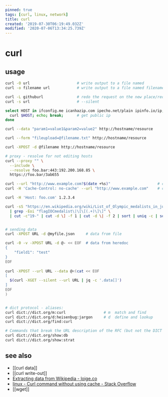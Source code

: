 ```yaml
---
pinned: true
tags: [curl, linux, network]
title: curl
created: '2019-07-30T06:19:49.032Z'
modified: '2020-07-06T13:34:25.739Z'
---
```


# curl

## usage
```sh
curl -O url                     # write output to a file named
curl -o filename url            # write output to a file named filename

curl -L githuburl               # redo the request on the new place/redirect
curl -s url	                    # --silent

select HOST in ifconfig.me icanhazip.com ipecho.net/plain ipinfo.io/ip; do
  curl $HOST; echo; break;      # get public ip
done

curl --data "param1=value1&param2=value2" http://hostname/resource

curl --form "fileupload=@filename.txt" http://hostname/resource

curl -XPOST -d @filename http://hostname/resource

# proxy - resolve for not editing hosts
curl --proxy "" \
  --include \
  --resolve foo.bar:443:192.200.168.85 \
  https://foo.bar/3ab655

curl --url "http://www.example.com?$(date +%s)"                     # cache breaker
curl -H 'Cache-Control: no-cache' --url "http://www.example.com"    # cache

curl -H 'Host: foo.com' 1.2.3.4

curl -sS "https://en.wikipedia.org/wiki/List_of_Olympic_medalists_in_judo?action=raw" \
  | grep -Eoi "flagIOCmedalist\|\[\[(.+)\]\]" \
  | cut -c"19-" | cut -d \] -f 1 | cut -d \| -f 2 | sort | uniq -c | sort -nr             # extracting-data-from-wikipedia


# sending data
curl -XPOST URL -d @myfile.json     # data from file

curl -0 -v -XPOST URL -d @- << EOF  # data from heredoc
{
    "field1": "test"
}
EOF
 
curl -XPOST --url URL --data @<(cat << EOF
[
  $(curl -XGET --silent --url URL | jq -c '.data[]')
]
EOF
)


# dict protocol - aliases:
curl dict://dict.org/m:curl                 # m  match and find
curl dict://dict.org/d:heisenbug:jargon     # d  define and lookup
curl dict://dict.org/find:curl

# Commands that break the URL description of the RFC (but not the DICT protocol) are
curl dict://dict.org/show:db
curl dict://dict.org/show:strat
```

## see also
- [[curl data]]
- [[curl write-out]]
- [Extracting data from Wikipedia - loige.co](http://loige.co/extracting-data-from-wikipedia-using-curl-grep-cut-and-other-bash-commands)
- [linux - Curl command without using cache - Stack Overflow](https://stackoverflow.com/questions/31653271/curl-command-without-using-cache)
- [[wget]]
